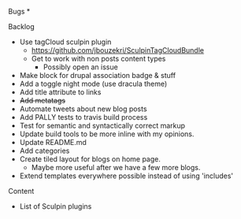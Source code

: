 Bugs
*

Backlog
* Use tagCloud sculpin plugin
  * https://github.com/jbouzekri/SculpinTagCloudBundle
  * Get to work with non posts content types
    * Possibly open an issue
* Make block for drupal association badge & stuff
* Add a toggle night mode (use dracula theme)
* Add title attribute to links
* ~~Add metatags~~
* Automate tweets about new blog posts
* Add PALLY tests to travis build process
* Test for semantic and syntactically correct markup
* Update build tools to be more inline with my opinions.
* Update README.md
* Add categories
* Create tiled layout for blogs on home page.
  * Maybe more useful after we have a few more blogs.
* Extend templates everywhere possible instead of using 'includes'
  
Content
* List of Sculpin plugins